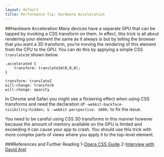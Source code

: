 ```yaml
---
layout: default
title: Performance Tip: Hardware Acceleration
---
```


##Hardware Acceleration
Many devices have a separate GPU that can be tapped by invoking a CSS transform on them. In effect, this trick is all about rendering your element the same as it always is but by telling the browser that you want a 3D transform, you’re moving the rendering of this element from the CPU to the GPU. You can do this by applying a simple CSS `translate3d` shown below.

	.accelerated {
     	transform: translate3d(0,0,0);
	}
	
	transform: translateZ  
	will-change: transform
	will-change: opacity

In Chrome and Safari you might see a flickering effect when using CSS transforms and need the declaration of `-webkit-backface-visibility:hidden; & -webkit-perspective: 1000;` to fix the issue.

You need to be careful using CSS 3D transforms in this manner however because the amount of memory available on the GPU is limited and exceeding it can cause your app to crash. You should use this trick with more complex parts of views where you apply it to the top-level element. 

###References and Further Reading
1-[Opera CSS Guide](https://dev.opera.com/articles/css-will-change-property/)
2-[Interview with David Arel](http://www.infoq.com/interviews/arel-hybrid-mobile-development?utm_term=global)